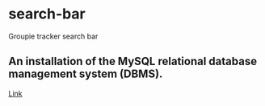 # search-bar
Groupie tracker search bar

## An installation of the MySQL relational database management system (DBMS).

[Link](https://dev.mysql.com/doc/mysql-installation-excerpt/5.7/en/)
